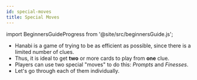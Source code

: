 ```yaml
---
id: special-moves
title: Special Moves
---
```


import BeginnersGuideProgress from '@site/src/beginnersGuide.js';

<BeginnersGuideProgress id="special-moves" />

- Hanabi is a game of trying to be as efficient as possible, since there is a limited number of clues.
- Thus, it is ideal to get **two** or more cards to play from **one** clue.
- Players can use two special "moves" to do this: _Prompts_ and _Finesses_.
- Let's go through each of them individually.

